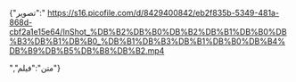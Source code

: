 {"تصویر":"
https://s16.picofile.com/d/8429400842/eb2f835b-5349-481a-868d-cbf2a1e15e64/InShot_%DB%B2%DB%B0%DB%B2%DB%B1%DB%B0%DB%B3%DB%B1%DB%B0_%DB%B1%DB%B3%DB%B1%DB%B0%DB%B4%DB%B9%DB%B5%DB%B8%DB%B2.mp4

","متن":"فیلم"}
